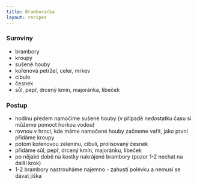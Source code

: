 ```yaml
---
title: Bramboračka
layout: recipes
---
```


### Suroviny
- brambory
- kroupy
- sušené houby
- kořenová petržel, celer, mrkev
- cibule
- česnek
- sůl, pepř, drcený kmín, majoránka, libeček

### Postup
- hodinu předem namočíme sušené houby (v případě nedostatku času si můžeme pomoct horkou vodou)
- rovnou v hrnci, kde máme namočené houby začneme vařit, jako první přidáme kroupy
- potom kořenovou zeleninu, cibuli, prolisovaný česnek
- přidáme sůl, pepř, drcený kmín, majoránku, libeček
- po nějaké době na kostky nakrájené brambory (pozor 1-2 nechat na další krok)
- 1-2 brambory nastrouháme najemno - zahustí polévku a nemusí se dávat jíška
